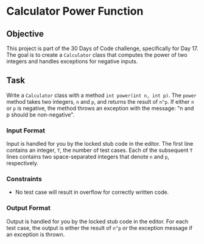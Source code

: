 # Calculator Power Function

## Objective

This project is part of the 30 Days of Code challenge, specifically for Day 17. The goal is to create a `Calculator` class that computes the power of two integers and handles exceptions for negative inputs.

## Task

Write a `Calculator` class with a method `int power(int n, int p)`. The `power` method takes two integers, `n` and `p`, and returns the result of `n^p`. If either `n` or `p` is negative, the method throws an exception with the message: "n and p should be non-negative".

### Input Format

Input is handled for you by the locked stub code in the editor. The first line contains an integer, `T`, the number of test cases. Each of the subsequent `T` lines contains two space-separated integers that denote `n` and `p`, respectively.

### Constraints

- No test case will result in overflow for correctly written code.

### Output Format

Output is handled for you by the locked stub code in the editor. For each test case, the output is either the result of `n^p` or the exception message if an exception is thrown.
